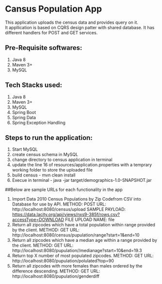 # Cansus Population App

This application uploads the census data and provides query on it.<br/>
It appllication is based on CQRS design patter with shared database. It has different handlers for POST and GET services.

## Pre-Requisite softwares:

1. Java 8
2. Maven 3+
3. MySQL

## Tech Stacks used:

1. Java 8
2. Maven 3+
3. MySQL
4. Spring Boot
5. Spring Data
6. Spring Exception Handling

## Steps to run the application:

1. Start MySQL
2. create census schema in MySQL
3. change directory to census application in terminal
4. update the line 16 of resources/application.properties with a temprary working folder to store the uploaded file
5. build census - mvn clean install
6. Execue in terminal - java -jar target/demographics-1.0-SNAPSHOT.jar


##Below are sample URLs for each functionality in the app

1. Import Data 2010 Census Populations by Zip Codefrom CSV into Database for use by API.
	METHOD: POST
	URL: http://localhost:8080/census/upload
	SAMPLE PAYLOAD: https://data.lacity.org/api/views/nxs9-385f/rows.csv?accessType=DOWNLOAD
	FILE UPLOAD NAME: file
2. Return all zipcodes which have a total population within range provided by the client.
    METHOD: GET
	URL: http://localhost:8080/census/pupulation/range?start=1&end=10
3. Return all zipcodes which have a median age within a range provided by the client.
    METHOD: GET
	URL: http://localhost:8080/pupulation//medianage?start=10&end=19.3
4. Return top X number of most populated zipcodes.
    METHOD: GET
	URL: http://localhost:8080/pupulation/polulated?top=90
2. Return all zipcodes with more females than males ordered by the difference descending.
    METHOD: GET
	URL: http://localhost:8080/pupulation/genderdiff


